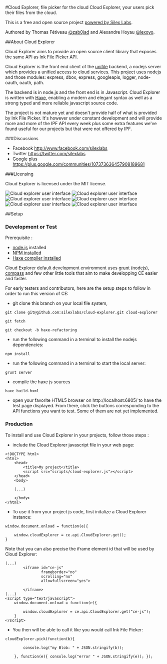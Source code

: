 #Cloud Explorer, file picker for the cloud
Cloud Explorer, your users pick their files from the cloud.

This is a free and open source project [powered by Silex Labs](http://www.silexlabs.org/).

Authored by Thomas Fétiveau [@zab0jad](https://twitter.com/zab0jad) and Alexandre Hoyau [@lexoyo](https://twitter.com/lexoyo).

##About Cloud Explorer

Cloud Explorer aims to provide an open source client library that exposes the same API as [Ink File Picker API](https://developers.inkfilepicker.com/docs/web/).

Cloud Explorer is the front end client of the [unifile](https://github.com/silexlabs/unifile) backend, a nodejs server which provides a unified access to cloud services. This project uses nodejs and those modules: express, dbox, express, googleapis, logger, node-oauth, oauth, path.

The backend is in node.js and the front end is in Javascript. Cloud Explorer is written with [Haxe](http://www.haxe.org), enabling a modern and elegant syntax as well as a strong typed and more reliable javascript source code.

The project is not mature yet and doesn't provide half of what is provided by Ink File Picker. It's however under constant development and will provide more and more of the IPF API every week plus some extra features we've found useful for our projects but that were not offered by IPF.

###Discussions

* Facebook http://www.facebook.com/silexlabs
* Twitter https://twitter.com/silexlabs
* Google plus https://plus.google.com/communities/107373636457908189681

###Licensing

Cloud Explorer is licensed under the MIT license.

![Cloud explorer user interface](https://raw.github.com/silexlabs/cloud-explorer/master/screenshot01.png)
![Cloud explorer user interface](https://raw.github.com/silexlabs/cloud-explorer/master/screenshot02.png)
![Cloud explorer user interface](https://raw.github.com/silexlabs/cloud-explorer/master/screenshot03.png)
![Cloud explorer user interface](https://raw.github.com/silexlabs/cloud-explorer/master/screenshot04.png)
![Cloud explorer user interface](https://raw.github.com/silexlabs/cloud-explorer/master/screenshot05.png)
![Cloud explorer user interface](https://raw.github.com/silexlabs/cloud-explorer/master/screenshot06.png)

##Setup

### Development or Test

Prerequisite :

* [node.js](http://nodejs.org/) installed
* [NPM installed](https://npmjs.org/)
* [Haxe compiler installed](http://haxe.org/download)

Cloud Explorer default development environment uses [grunt](http://gruntjs.com/) (nodejs), [compass](http://compass-style.org/) and few other little tools that aim to make developping CE easier and faster.

For early testers and contributors, here are the setup steps to follow in order to run this version of CE:

 - git clone this branch on your local file system,
```
git clone git@github.com:silexlabs/cloud-explorer.git cloud-explorer

git fetch

git checkout -b haxe-refactoring
```

 - run the following command in a terminal to install the nodejs dependencies:
```
npm install
```

 - run the following command in a terminal to start the local server:
```
grunt server
```

 - compile the haxe js sources
```
haxe build.hxml
```

 - open your favorite HTML5 browser on http://localhost:6805/ to have the test page displayed. From there, click the buttons corresponding to the API functions you want to test. Some of them are not yet implemented.

### Production

To install and use Cloud Explorer in your projects, follow those steps :

 - include the Cloud Explorer javascript file in your web page:
```
<!DOCTYPE html>
<html>
    <head>
        <title>My project</title>
        <script src="scripts/cloud-explorer.js"></script>
    </head>
    <body>

    (...)

    </body>
</html>
```

 - To use it from your project js code, first initalize a Cloud Explorer instance:
```
window.document.onload = function(e){

	window.cloudExplorer = ce.api.CloudExplorer.get();
}
```

Note that you can also precise the iframe element id that will be used by Cloud Explorer:
```
(...)
		<iframe id="ce-js"
                frameborder="no" 
                scrolling="no"
                allowfullscreen="yes">

        </iframe>
(...)
<script type="text/javascript">
	window.document.onload = function(e){

		window.cloudExplorer = ce.api.CloudExplorer.get("ce-js");
	}
</script>
```

 - You then will be able to call it like you would call Ink File Picker:
```
cloudExplorer.pick(function(b){

        console.log("my Blob: " + JSON.stringify(b));

    }, function(e){ console.log("error " + JSON.stringify(e)); });
``` 


